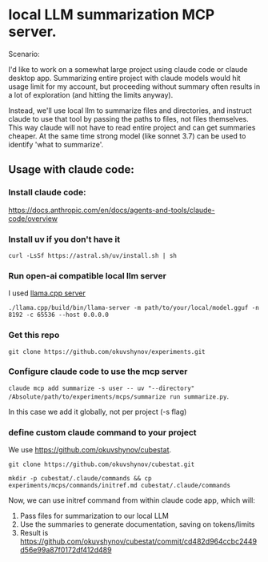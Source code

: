 # local LLM summarization MCP server.

Scenario:

I'd like to work on a somewhat large project using claude code or claude desktop app. Summarizing entire project with claude models would hit usage limit for my account, but proceeding without summary often results in a lot of exploration (and hitting the limits anyway).

Instead, we'll use local llm to summarize files and directories, and instruct claude to use that tool by passing the paths to files, not files themselves. This way claude will not have to read entire project and can get summaries cheaper. At the same time strong model (like sonnet 3.7) can be used to identify 'what to summarize'.

## Usage with claude code:

### Install claude code: 

https://docs.anthropic.com/en/docs/agents-and-tools/claude-code/overview

### Install uv if you don't have it

```curl -LsSf https://astral.sh/uv/install.sh | sh```


### Run open-ai compatible local llm server

I used [llama.cpp server](https://github.com/ggml-org/llama.cpp/tree/master/examples/server)

```./llama.cpp/build/bin/llama-server -m path/to/your/local/model.gguf -n 8192 -c 65536 --host 0.0.0.0```

### Get this repo 

```git clone https://github.com/okuvshynov/experiments.git```

### Configure claude code to use the mcp server

```claude mcp add summarize -s user -- uv "--directory" /Absolute/path/to/experiments/mcps/summarize run summarize.py```. 

In this case we add it globally, not per project (-s flag)

### define custom claude command to your project

We use https://github.com/okuvshynov/cubestat.

```git clone https://github.com/okuvshynov/cubestat.git```

```mkdir -p cubestat/.claude/commands && cp experiments/mcps/commands/initref.md cubestat/.claude/commands```

Now, we can use initref command from within claude code app, which will:
1. Pass files for summarization to our local LLM
2. Use the summaries to generate documentation, saving on tokens/limits
3. Result is https://github.com/okuvshynov/cubestat/commit/cd482d964ccbc2449d56e99a87f0172df412d489

